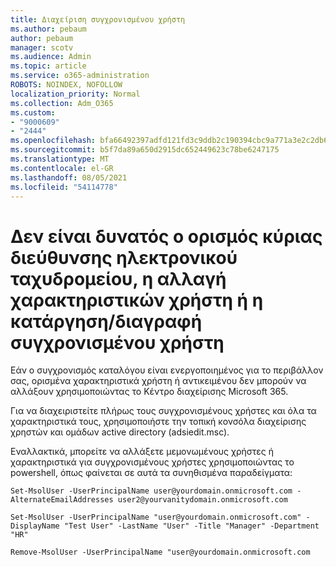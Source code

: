 ```yaml
---
title: Διαχείριση συγχρονισμένου χρήστη
ms.author: pebaum
author: pebaum
manager: scotv
ms.audience: Admin
ms.topic: article
ms.service: o365-administration
ROBOTS: NOINDEX, NOFOLLOW
localization_priority: Normal
ms.collection: Adm_O365
ms.custom:
- "9000609"
- "2444"
ms.openlocfilehash: bfa66492397adfd121fd3c9ddb2c190394cbc9a771a3e2c2db656ad438e404f8
ms.sourcegitcommit: b5f7da89a650d2915dc652449623c78be6247175
ms.translationtype: MT
ms.contentlocale: el-GR
ms.lasthandoff: 08/05/2021
ms.locfileid: "54114778"
---
```

# <a name="unable-to-set-primary-email-address-change-user-attributes-or-removedelete-a-synchronized-user"></a>Δεν είναι δυνατός ο ορισμός κύριας διεύθυνσης ηλεκτρονικού ταχυδρομείου, η αλλαγή χαρακτηριστικών χρήστη ή η κατάργηση/διαγραφή συγχρονισμένου χρήστη

Εάν ο συγχρονισμός καταλόγου είναι ενεργοποιημένος για το περιβάλλον σας, ορισμένα χαρακτηριστικά χρήστη ή αντικειμένου δεν μπορούν να αλλάξουν χρησιμοποιώντας το Κέντρο διαχείρισης Microsoft 365.

Για να διαχειριστείτε πλήρως τους συγχρονισμένους χρήστες και όλα τα χαρακτηριστικά τους, χρησιμοποιήστε την τοπική κονσόλα διαχείρισης χρηστών και ομάδων active directory (adsiedit.msc).  

Εναλλακτικά, μπορείτε να αλλάξετε μεμονωμένους χρήστες ή χαρακτηριστικά για συγχρονισμένους χρήστες χρησιμοποιώντας το powershell, όπως φαίνεται σε αυτά τα συνηθισμένα παραδείγματα:

`Set-MsolUser -UserPrincipalName user@yourdomain.onmicrosoft.com -AlternateEmailAddresses user2@yourvanitydomain.onmicrosoft.com`

`Set-MsolUser -UserPrincipalName "user@yourdomain.onmicrosoft.com" -DisplayName "Test User" -LastName "User" -Title "Manager" -Department "HR"`

`Remove-MsolUser -UserPrincipalName "user@yourdomain.onmicrosoft.com`
